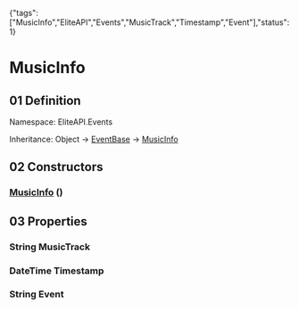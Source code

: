 {"tags":["MusicInfo","EliteAPI","Events","MusicTrack","Timestamp","Event"],"status":1}

# MusicInfo

## 01 Definition

Namespace: <span class='code'>EliteAPI.Events</span>

Inheritance: <span class='code'>Object</span> → <span class='code'>[EventBase](../../EliteAPI/Events/EventBase.html)</span> → <span class='code'>[MusicInfo](../../EliteAPI/Events/MusicInfo.html)</span>

## 02 Constructors

### <span class='code'>[MusicInfo](../../EliteAPI/Events/MusicInfo.html)</span> ()

## 03 Properties

### <span class='code'>String</span> MusicTrack

### <span class='code'>DateTime</span> Timestamp

### <span class='code'>String</span> Event

